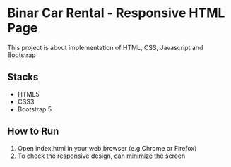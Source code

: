 # Binar Car Rental - Responsive  HTML Page

This project is about implementation of HTML, CSS, Javascript and Bootstrap

## Stacks

- HTML5
- CSS3
- Bootstrap 5

## How to Run

1. Open index.html in your web browser (e.g Chrome or Firefox)
2. To check the responsive design, can minimize the screen